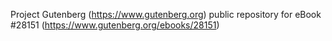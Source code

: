 Project Gutenberg (https://www.gutenberg.org) public repository for eBook #28151 (https://www.gutenberg.org/ebooks/28151)
